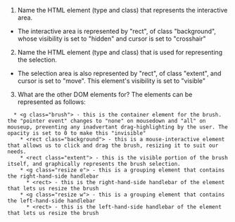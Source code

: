 1. Name the HTML element (type and class) that represents the interactive area.
  * The interactive area is represented by "rect", of class "background", whose visibility is set to "hidden" and cursor is set to "crosshair"
2. Name the HTML element (type and class) that is used for representing the selection.
  * The selection area is also represented by "rect", of class "extent", and cursor is set to "move". This element's visibility is set to "visible"
3. What are the other DOM elements for?
The elements can be represented as follows:
```
  * <g class="brush"> - this is the container element for the brush. the "pointer event" changes to "none" on mousedown and "all" on mouseup, preventing any inadvertant drag-highlighting by the user. The opacity is set to 0 to make this "invisible"
    * <rect class="background"> - this is a mouse-interactive element that allows us to click and drag the brush, resizing it to suit our needs.
    * <rect class="extent"> - this is the visible portion of the brush itself, and graphically represents the brush selection.
    * <g class="resize e"> - this is a grouping element that contains the right-hand-side handlebar
      * <rect> - this is the right-hand-side handlebar of the element that lets us resize the brush
    * <g class="resize w"> - this is a grouping element that contains the left-hand-side handlebar
      * <rect> - this is the left-hand-side handlebar of the element that lets us resize the brush
```
